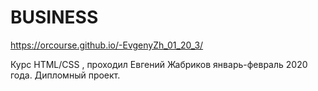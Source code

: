 # BUSINESS
https://orcourse.github.io/-EvgenyZh_01_20_3/

Курс HTML/CSS , проходил Евгений Жабриков январь-февраль 2020 года. Дипломный проект.
